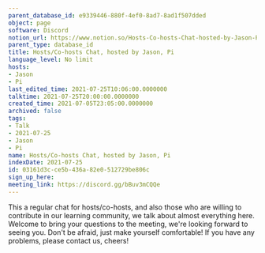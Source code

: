 ```yaml
---
parent_database_id: e9339446-880f-4ef0-8ad7-8ad1f507dded
object: page
software: Discord
notion_url: https://www.notion.so/Hosts-Co-hosts-Chat-hosted-by-Jason-Pi-03161d3cce5b436a82e0512729be806c
parent_type: database_id
title: Hosts/Co-hosts Chat, hosted by Jason, Pi
language_level: No limit
hosts:
- Jason
- Pi
last_edited_time: 2021-07-25T10:06:00.0000000
talktime: 2021-07-25T20:00:00.0000000
created_time: 2021-07-05T23:05:00.0000000
archived: false
tags:
- Talk
- 2021-07-25
- Jason
- Pi
name: Hosts/Co-hosts Chat, hosted by Jason, Pi
indexDate: 2021-07-25
id: 03161d3c-ce5b-436a-82e0-512729be806c
sign_up_here: 
meeting_link: https://discord.gg/bBuv3mCQQe
---
```







This a regular chat for hosts/co-hosts, and also those who are willing to contribute in our learning community, we talk about almost everything here. Welcome to bring your questions to the meeting, we're looking forward to seeing you. Don't be afraid, just make yourself comfortable!
If you have any problems, please contact us, cheers!




